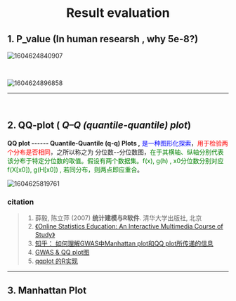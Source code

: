 # <center>Result evaluation</center>

## 1. P_value  (In human researsh , why 5e-8?)



![1604624840907](C:\Users\Administrator\AppData\Roaming\Typora\typora-user-images\1604624840907.png)

​      

![1604624896858](C:\Users\Administrator\AppData\Roaming\Typora\typora-user-images\1604624896858.png)

---------------

​     

## 2. QQ-plot  ( *Q–Q (quantile-quantile) plot*)

 **QQ plot ------ Quantile-Quantile (q-q) Plots ,** <font color=blue>是一种图形化探索</font>，<font color=red>用于检验两个分布是否相同</font>，之所以称之为 分位数--分位数图，<font color=green>在于其横轴、纵轴分别代表该分布于特定分位数的取值。假设有两个数据集。f(x), g(h) ,  x0分位数分别对应 f(X[x0]), g(H[x0]) , 若同分布，则两点即应重合</font>。

![1604625819761](C:\Users\Administrator\AppData\Roaming\Typora\typora-user-images\1604625819761.png)



### citation

>1. 薛毅, 陈立萍 (2007) **统计建模与R软件**. 清华大学出版社, 北京
>2. [《Online Statistics Education: An Interactive Multimedia Course of Study》](http://onlinestatbook.com/2/advanced_graphs/q-q_plots.html)
>3.  [知乎： 如何理解GWAS中Manhattan plot和QQ plot所传递的信息](https://zhuanlan.zhihu.com/p/59767114)
>4. [GWAS & QQ plot图](http://www.genedenovo.com/news/391.html)
>5. [qqplot 的R实现](https://www.broadinstitute.org/files/shared/diabetes/scandinavs/qqplot.R)

----------------------



## 3. Manhattan Plot 

